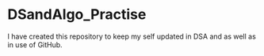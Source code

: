 # DSandAlgo_Practise
I have created this repository to keep my self updated in DSA and as well as in use of GitHub.

